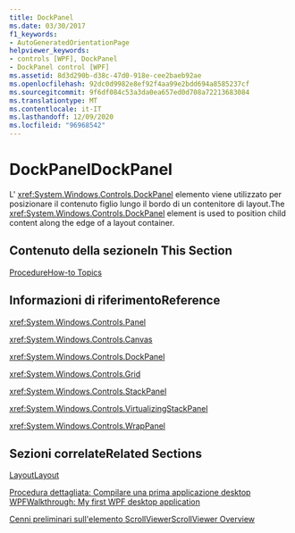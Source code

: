 ```yaml
---
title: DockPanel
ms.date: 03/30/2017
f1_keywords:
- AutoGeneratedOrientationPage
helpviewer_keywords:
- controls [WPF], DockPanel
- DockPanel control [WPF]
ms.assetid: 8d3d290b-d38c-47d0-918e-cee2baeb92ae
ms.openlocfilehash: 92dc0d9982e8ef92f4aa99e2bdd694a8585237cf
ms.sourcegitcommit: 9f6df084c53a3da0ea657ed0d708a72213683084
ms.translationtype: MT
ms.contentlocale: it-IT
ms.lasthandoff: 12/09/2020
ms.locfileid: "96968542"
---
```

# <a name="dockpanel"></a><span data-ttu-id="ca8a0-102">DockPanel</span><span class="sxs-lookup"><span data-stu-id="ca8a0-102">DockPanel</span></span>
<span data-ttu-id="ca8a0-103">L' <xref:System.Windows.Controls.DockPanel> elemento viene utilizzato per posizionare il contenuto figlio lungo il bordo di un contenitore di layout.</span><span class="sxs-lookup"><span data-stu-id="ca8a0-103">The <xref:System.Windows.Controls.DockPanel> element is used to position child content along the edge of a layout container.</span></span>  
  
## <a name="in-this-section"></a><span data-ttu-id="ca8a0-104">Contenuto della sezione</span><span class="sxs-lookup"><span data-stu-id="ca8a0-104">In This Section</span></span>  
 [<span data-ttu-id="ca8a0-105">Procedure</span><span class="sxs-lookup"><span data-stu-id="ca8a0-105">How-to Topics</span></span>](dockpanel-how-to-topics.md)  
  
## <a name="reference"></a><span data-ttu-id="ca8a0-106">Informazioni di riferimento</span><span class="sxs-lookup"><span data-stu-id="ca8a0-106">Reference</span></span>  
 <xref:System.Windows.Controls.Panel>  
  
 <xref:System.Windows.Controls.Canvas>  
  
 <xref:System.Windows.Controls.DockPanel>  
  
 <xref:System.Windows.Controls.Grid>  
  
 <xref:System.Windows.Controls.StackPanel>  
  
 <xref:System.Windows.Controls.VirtualizingStackPanel>  
  
 <xref:System.Windows.Controls.WrapPanel>  
  
## <a name="related-sections"></a><span data-ttu-id="ca8a0-107">Sezioni correlate</span><span class="sxs-lookup"><span data-stu-id="ca8a0-107">Related Sections</span></span>  
 [<span data-ttu-id="ca8a0-108">Layout</span><span class="sxs-lookup"><span data-stu-id="ca8a0-108">Layout</span></span>](../advanced/layout.md)  
  
 [<span data-ttu-id="ca8a0-109">Procedura dettagliata: Compilare una prima applicazione desktop WPF</span><span class="sxs-lookup"><span data-stu-id="ca8a0-109">Walkthrough: My first WPF desktop application</span></span>](../getting-started/walkthrough-my-first-wpf-desktop-application.md)  
  
 [<span data-ttu-id="ca8a0-110">Cenni preliminari sull'elemento ScrollViewer</span><span class="sxs-lookup"><span data-stu-id="ca8a0-110">ScrollViewer Overview</span></span>](scrollviewer-overview.md)

